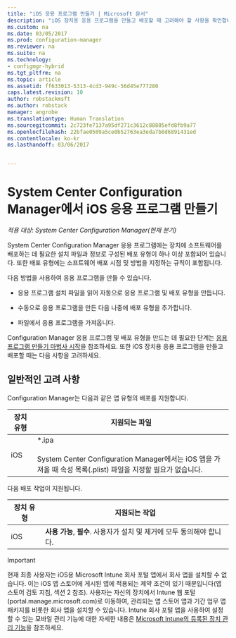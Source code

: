 ```yaml
---
title: "iOS 응용 프로그램 만들기 | Microsoft 문서"
description: "iOS 장치용 응용 프로그램을 만들고 배포할 때 고려해야 할 사항을 확인합니다."
ms.custom: na
ms.date: 03/05/2017
ms.prod: configuration-manager
ms.reviewer: na
ms.suite: na
ms.technology:
- configmgr-hybrid
ms.tgt_pltfrm: na
ms.topic: article
ms.assetid: ff633013-5313-4cd3-949c-56d45e777280
caps.latest.revision: 10
author: robstackmsft
ms.author: robstack
manager: angrobe
ms.translationtype: Human Translation
ms.sourcegitcommit: 2c723fe7137a95df271c3612c88805efd8fb9a77
ms.openlocfilehash: 22bfae0509a5ce0b52763ea3eda7b8d6891431ed
ms.contentlocale: ko-kr
ms.lasthandoff: 03/06/2017


---
```

# <a name="create-ios-applications-with-system-center-configuration-manager"></a>System Center Configuration Manager에서 iOS 응용 프로그램 만들기

*적용 대상: System Center Configuration Manager(현재 분기)*

System Center Configuration Manager 응용 프로그램에는 장치에 소프트웨어를 배포하는 데 필요한 설치 파일과 정보로 구성된 배포 유형이 하나 이상 포함되어 있습니다. 또한 배포 유형에는 소프트웨어 배포 시점 및 방법을 지정하는 규칙이 포함됩니다.  

 다음 방법을 사용하여 응용 프로그램을 만들 수 있습니다.  

-   응용 프로그램 설치 파일을 읽어 자동으로 응용 프로그램 및 배포 유형을 만듭니다.  

-   수동으로 응용 프로그램을 만든 다음 나중에 배포 유형을 추가합니다.  

-   파일에서 응용 프로그램을 가져옵니다.  

Configuration Manager 응용 프로그램 및 배포 유형을 만드는 데 필요한 단계는 [응용 프로그램 만들기 마법사 시작](../../apps/deploy-use/create-applications.md#start-the-create-application-wizard)을 참조하세요. 또한 iOS 장치용 응용 프로그램을 만들고 배포할 때는 다음 사항을 고려하세요.  

## <a name="general-considerations"></a>일반적인 고려 사항  
 Configuration Manager는 다음과 같은 앱 유형의 배포를 지원합니다.  

|장치 유형|지원되는 파일|  
|-----------------|---------------------|  
|iOS|*.ipa<br /><br /> System Center Configuration Manager에서는 iOS 앱을 가져올 때 속성 목록(.plist) 파일을 지정할 필요가 없습니다.|  

 다음 배포 작업이 지원됩니다.  

|장치 유형|지원되는 작업|  
|-----------------|-----------------------|  
|iOS|**사용 가능**, **필수**. 사용자가 설치 및 제거에 모두 동의해야 합니다.

> [!IMPORTANT]  
>  현재 최종 사용자는 iOS용 Microsoft Intune 회사 포털 앱에서 회사 앱을 설치할 수 없습니다. 이는 iOS 앱 스토어에 게시된 앱에 적용되는 제약 조건이 있기 때문입니다(앱 스토어 검토 지침, 섹션 2 참조). 사용자는 자신의 장치에서 Intune 웹 포털(portal.manage.microsoft.com)로 이동하여, 관리되는 앱 스토어 앱과 기간 업무 앱 패키지를 비롯한 회사 앱을 설치할 수 있습니다. Intune 회사 포털 앱을 사용하여 설정할 수 있는 모바일 관리 기능에 대한 자세한 내용은 [Microsoft Intune의 등록된 장치 관리 기능](https://technet.microsoft.com/library/dn600287.aspx)을 참조하세요.  


